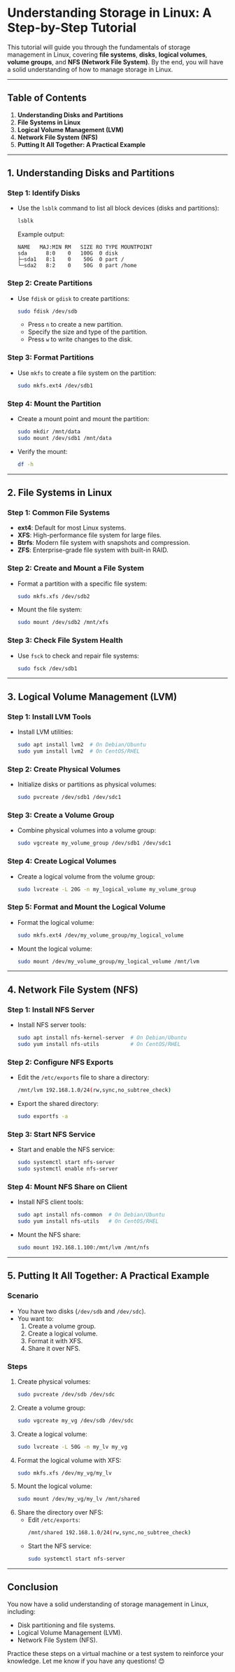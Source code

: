# **Understanding Storage in Linux: A Step-by-Step Tutorial**

This tutorial will guide you through the fundamentals of storage management in Linux, covering **file systems**, **disks**, **logical volumes**, **volume groups**, and **NFS (Network File System)**. By the end, you will have a solid understanding of how to manage storage in Linux.

---

## **Table of Contents**
1. **Understanding Disks and Partitions**
2. **File Systems in Linux**
3. **Logical Volume Management (LVM)**
4. **Network File System (NFS)**
5. **Putting It All Together: A Practical Example**

---

## **1. Understanding Disks and Partitions**

### **Step 1: Identify Disks**
- Use the `lsblk` command to list all block devices (disks and partitions):
  ```bash
  lsblk
  ```
  Example output:
  ```
  NAME   MAJ:MIN RM   SIZE RO TYPE MOUNTPOINT
  sda      8:0    0   100G  0 disk
  ├─sda1   8:1    0    50G  0 part /
  └─sda2   8:2    0    50G  0 part /home
  ```

### **Step 2: Create Partitions**
- Use `fdisk` or `gdisk` to create partitions:
  ```bash
  sudo fdisk /dev/sdb
  ```
  - Press `n` to create a new partition.
  - Specify the size and type of the partition.
  - Press `w` to write changes to the disk.

### **Step 3: Format Partitions**
- Use `mkfs` to create a file system on the partition:
  ```bash
  sudo mkfs.ext4 /dev/sdb1
  ```

### **Step 4: Mount the Partition**
- Create a mount point and mount the partition:
  ```bash
  sudo mkdir /mnt/data
  sudo mount /dev/sdb1 /mnt/data
  ```
- Verify the mount:
  ```bash
  df -h
  ```

---

## **2. File Systems in Linux**

### **Step 1: Common File Systems**
- **ext4**: Default for most Linux systems.
- **XFS**: High-performance file system for large files.
- **Btrfs**: Modern file system with snapshots and compression.
- **ZFS**: Enterprise-grade file system with built-in RAID.

### **Step 2: Create and Mount a File System**
- Format a partition with a specific file system:
  ```bash
  sudo mkfs.xfs /dev/sdb2
  ```
- Mount the file system:
  ```bash
  sudo mount /dev/sdb2 /mnt/xfs
  ```

### **Step 3: Check File System Health**
- Use `fsck` to check and repair file systems:
  ```bash
  sudo fsck /dev/sdb1
  ```

---

## **3. Logical Volume Management (LVM)**

### **Step 1: Install LVM Tools**
- Install LVM utilities:
  ```bash
  sudo apt install lvm2  # On Debian/Ubuntu
  sudo yum install lvm2  # On CentOS/RHEL
  ```

### **Step 2: Create Physical Volumes**
- Initialize disks or partitions as physical volumes:
  ```bash
  sudo pvcreate /dev/sdb1 /dev/sdc1
  ```

### **Step 3: Create a Volume Group**
- Combine physical volumes into a volume group:
  ```bash
  sudo vgcreate my_volume_group /dev/sdb1 /dev/sdc1
  ```

### **Step 4: Create Logical Volumes**
- Create a logical volume from the volume group:
  ```bash
  sudo lvcreate -L 20G -n my_logical_volume my_volume_group
  ```

### **Step 5: Format and Mount the Logical Volume**
- Format the logical volume:
  ```bash
  sudo mkfs.ext4 /dev/my_volume_group/my_logical_volume
  ```
- Mount the logical volume:
  ```bash
  sudo mount /dev/my_volume_group/my_logical_volume /mnt/lvm
  ```

---

## **4. Network File System (NFS)**

### **Step 1: Install NFS Server**
- Install NFS server tools:
  ```bash
  sudo apt install nfs-kernel-server  # On Debian/Ubuntu
  sudo yum install nfs-utils          # On CentOS/RHEL
  ```

### **Step 2: Configure NFS Exports**
- Edit the `/etc/exports` file to share a directory:
  ```bash
  /mnt/lvm 192.168.1.0/24(rw,sync,no_subtree_check)
  ```
- Export the shared directory:
  ```bash
  sudo exportfs -a
  ```

### **Step 3: Start NFS Service**
- Start and enable the NFS service:
  ```bash
  sudo systemctl start nfs-server
  sudo systemctl enable nfs-server
  ```

### **Step 4: Mount NFS Share on Client**
- Install NFS client tools:
  ```bash
  sudo apt install nfs-common  # On Debian/Ubuntu
  sudo yum install nfs-utils   # On CentOS/RHEL
  ```
- Mount the NFS share:
  ```bash
  sudo mount 192.168.1.100:/mnt/lvm /mnt/nfs
  ```

---

## **5. Putting It All Together: A Practical Example**

### **Scenario**
- You have two disks (`/dev/sdb` and `/dev/sdc`).
- You want to:
  1. Create a volume group.
  2. Create a logical volume.
  3. Format it with XFS.
  4. Share it over NFS.

### **Steps**
1. Create physical volumes:
   ```bash
   sudo pvcreate /dev/sdb /dev/sdc
   ```
2. Create a volume group:
   ```bash
   sudo vgcreate my_vg /dev/sdb /dev/sdc
   ```
3. Create a logical volume:
   ```bash
   sudo lvcreate -L 50G -n my_lv my_vg
   ```
4. Format the logical volume with XFS:
   ```bash
   sudo mkfs.xfs /dev/my_vg/my_lv
   ```
5. Mount the logical volume:
   ```bash
   sudo mount /dev/my_vg/my_lv /mnt/shared
   ```
6. Share the directory over NFS:
   - Edit `/etc/exports`:
     ```bash
     /mnt/shared 192.168.1.0/24(rw,sync,no_subtree_check)
     ```
   - Start the NFS service:
     ```bash
     sudo systemctl start nfs-server
     ```

---

## **Conclusion**
You now have a solid understanding of storage management in Linux, including:
- Disk partitioning and file systems.
- Logical Volume Management (LVM).
- Network File System (NFS).

Practice these steps on a virtual machine or a test system to reinforce your knowledge. Let me know if you have any questions! 😊

